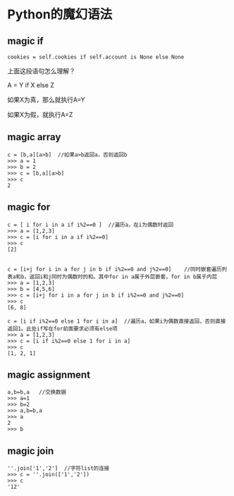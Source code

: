 # Python的魔幻语法

## magic if

```
cookies = self.cookies if self.account is None else None 
```

上面这段语句怎么理解？

A = Y if X else Z

如果X为真，那么就执行A=Y

如果X为假，就执行A=Z


## magic array

```
c = [b,a][a>b]  //如果a>b返回a，否则返回b
>>> a = 1
>>> b = 2
>>> c = [b,a][a>b]
>>> c
2

```

## magic for
```
c = [ i for i in a if i%2==0 ]  //遍历a，在i为偶数时返回
>>> a = [1,2,3]
>>> c = [i for i in a if i%2==0]
>>> c
[2]

```

```

c = [i+j for i in a for j in b if i%2==0 and j%2==0]    //同时嵌套遍历列表a和b，返回i和j同时为偶数时的和。其中for in a属于外层嵌套，for in b属于内层
>>> a = [1,2,3]
>>> b = [4,5,6]
>>> c = [i+j for i in a for j in b if i%2==0 and j%2==0]
>>> c
[6, 8]

```

```
c = [i if i%2==0 else 1 for i in a]  //遍历a，如果i为偶数直接返回，否则直接返回1。此处if写在for前面要求必须有else项
>>> a = [1,2,3]
>>> c = [i if i%2==0 else 1 for i in a]
>>> c
[1, 2, 1]
```


## magic assignment

```
a,b=b,a   //交换数据
>>> a=1
>>> b=2
>>> a,b=b,a
>>> a
2
>>> b

```

## magic join

```
''.join['1','2']  //字符list的连接
>>> c = ''.join(['1','2'])
>>> c
'12'
```
